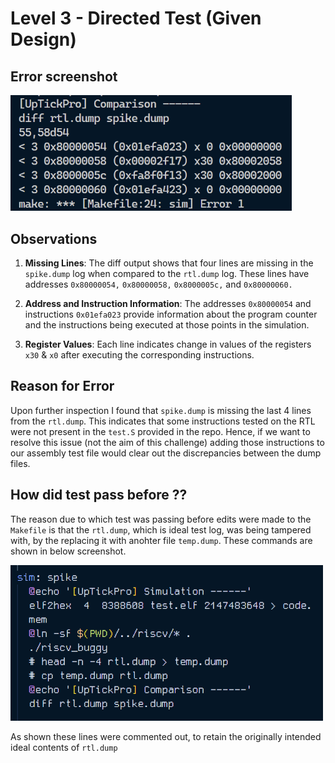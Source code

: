 # Level 3 - Directed Test (Given Design)

## Error screenshot

<img src="imgs/error.png" width="450">

## Observations

1. **Missing Lines**: The diff output shows that four lines are missing in the `spike.dump` log when compared to the `rtl.dump` log. These lines have addresses `0x80000054,` `0x80000058,` `0x8000005c,` and `0x80000060.`

2. **Address and Instruction Information**: The addresses `0x80000054` and instructions `0x01efa023` provide information about the program counter and the instructions being executed at those points in the simulation.

3. **Register Values**: Each line indicates change in values of the registers `x30` & `x0` after executing the corresponding instructions.

## Reason for Error

Upon further inspection I found that `spike.dump` is missing the last 4 lines from the `rtl.dump`. This indicates that some instructions tested on the RTL were not present in the `test.S` provided in the repo. Hence, if we want to resolve this issue (not the aim of this challenge) adding those instructions to our assembly test file would clear out the discrepancies between the dump files.

## How did test pass before ??

The reason due to which test was passing before edits were made to  the `Makefile` is that the `rtl.dump`, which is ideal test log, was being tampered with, by the replacing it with anohter file `temp.dump`. These commands are shown in below screenshot.

<img src="imgs/sol.png" width="500">

As shown these lines were commented out, to retain the originally intended ideal contents of `rtl.dump`